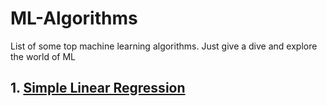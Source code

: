 # ML-Algorithms
List of some top machine learning algorithms. Just give a dive and explore the world of ML
## 1. <a href=""> Simple Linear Regression</a>
